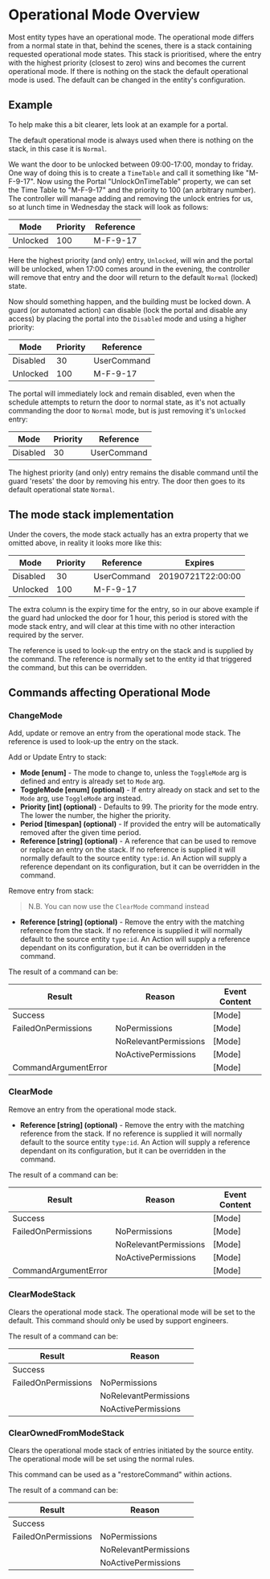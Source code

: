 # Operational Mode Overview

Most entity types have an operational mode. The operational mode differs from a normal state in that, behind the scenes, there is a stack containing requested operational mode states. This stack is prioritised, where the entry with the highest priority (closest to zero) wins and becomes the current operational mode. If there is nothing on the stack the default operational mode is used. The default can be changed in the entity's configuration.

## Example

To help make this a bit clearer, lets look at an example for a portal.

The default operational mode is always used when there is nothing on the stack, in this case it is `Normal`.

We want the door to be unlocked between 09:00-17:00, monday to friday. One way of doing this is to create a `TimeTable` and call it something like "M-F-9-17". Now using the Portal "UnlockOnTimeTable" property, we can set the Time Table to "M-F-9-17" and the priority to 100 (an arbitrary number). The controller will manage adding and removing the unlock entries for us, so at lunch time in Wednesday the stack will look as follows:

| Mode     | Priority | Reference    |
|----------|----------|--------------|
| Unlocked | 100      | M-F-9-17     |

Here the highest priority (and only) entry, `Unlocked`, will win and the portal will be unlocked, when 17:00 comes around in the evening, the controller will remove that entry and the door will return to the default `Normal` (locked) state.

Now should something happen, and the building must be locked down. A guard (or automated action) can disable (lock the portal and disable any access) by placing the portal into the `Disabled` mode and using a higher priority:

| Mode     | Priority | Reference    |
|----------|----------|--------------|
| Disabled | 30       | UserCommand  |
| Unlocked | 100      | M-F-9-17     |

The portal will immediately lock and remain disabled, even when the schedule attempts to return the door to normal state, as it's not actually commanding the door to `Normal` mode, but is just removing it's `Unlocked` entry:

| Mode     | Priority | Reference    |
|----------|----------|--------------|
| Disabled | 30       | UserCommand  |

The highest priority (and only) entry remains the disable command until the guard 'resets' the door by removing his entry. The door then goes to its default operational state `Normal`.

## The mode stack implementation

Under the covers, the mode stack actually has an extra property that we omitted above, in reality it looks more like this:

| Mode     | Priority | Reference    | Expires            |
|----------|----------|--------------|--------------------|
| Disabled | 30       | UserCommand  | 20190721T22:00:00  |
| Unlocked | 100      | M-F-9-17     |                    |

The extra column is the expiry time for the entry, so in our above example if the guard had unlocked the door for 1 hour, this period is stored with the mode stack entry, and will clear at this time with no other interaction required by the server.

The reference is used to look-up the entry on the stack and is supplied by the command. The reference is normally set to the entity id that triggered the command, but this can be overridden.

## Commands affecting Operational Mode

### ChangeMode

Add, update or remove an entry from the operational mode stack. The reference is used to look-up the entry on the stack.

Add or Update Entry to stack:

- **Mode [enum]** - The mode to change to, unless the `ToggleMode` arg is defined and entry is already set to `Mode` arg.
- **ToggleMode [enum] (optional)** - If entry already on stack and set to the `Mode` arg, use `ToggleMode` arg instead.
- **Priority [int] (optional)** - Defaults to 99. The priority for the mode entry. The lower the number, the higher the priority.
- **Period [timespan] (optional)** - If provided the entry will be automatically removed after the given time period.
- **Reference [string] (optional)** - A reference that can be used to remove or replace an entry on the stack. If no reference is supplied it will normally default to the source entity `type:id`. An Action will supply a reference dependant on its configuration, but it can be overridden in the command.

Remove entry from stack:

> N.B. You can now use the `ClearMode` command instead

- **Reference [string] (optional)** - Remove the entry with the matching reference from the stack. If no reference is supplied it will normally default to the source entity `type:id`. An Action will supply a reference dependant on its configuration, but it can be overridden in the command.

The result of a command can be:

| **Result**           | **Reason**            |   **Event Content** |
|----------------------|-----------------------|---------------------|
| Success              |                       | [Mode]              |
| FailedOnPermissions  | NoPermissions         | [Mode]              |
|                      | NoRelevantPermissions | [Mode]              |
|                      | NoActivePermissions   | [Mode]              |
| CommandArgumentError |                       | [Mode]              |

### ClearMode

Remove an entry from the operational mode stack.

- **Reference [string] (optional)** - Remove the entry with the matching reference from the stack. If no reference is supplied it will normally default to the source entity `type:id`. An Action will supply a reference dependant on its configuration, but it can be overridden in the command.

The result of a command can be:

| **Result**           | **Reason**            |   **Event Content** |
|----------------------|-----------------------|---------------------|
| Success              |                       | [Mode]              |
| FailedOnPermissions  | NoPermissions         | [Mode]              |
|                      | NoRelevantPermissions | [Mode]              |
|                      | NoActivePermissions   | [Mode]              |
| CommandArgumentError |                       | [Mode]              |

### ClearModeStack

Clears the operational mode stack. The operational mode will be set to the default. This command should only be used by support engineers.

The result of a command can be:

| **Result**           | **Reason**            |
|----------------------|-----------------------|
| Success              |                       |
| FailedOnPermissions  | NoPermissions         |
|                      | NoRelevantPermissions |
|                      | NoActivePermissions   |

### ClearOwnedFromModeStack

Clears the operational mode stack of entries initiated by the source entity. The operational mode will be set using the normal rules.

This command can be used as a "restoreCommand" within actions.

The result of a command can be:

| **Result**           | **Reason**            |
|----------------------|-----------------------|
| Success              |                       |
| FailedOnPermissions  | NoPermissions         |
|                      | NoRelevantPermissions |
|                      | NoActivePermissions   |
